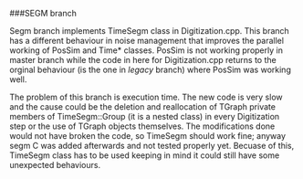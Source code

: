 
###SEGM branch

Segm branch implements TimeSegm class in Digitization.cpp.
This branch has a different behaviour in noise management that improves the parallel working of PosSim and Time* classes.
PosSim is not working properly in master branch while the code in here for Digitization.cpp returns to the orginal behaviour (is the one in _legacy_ branch) where PosSim was working well.

The problem of this branch is execution time.
The new code is very slow and the cause could be the deletion and reallocation of TGraph private members of TimeSegm::Group (it is a nested class) in every Digitization step or the use of TGraph objects themselves.
The modifications done would not have broken the code, so TimeSegm should work fine; anyway segm C was added afterwards and not tested properly yet.
Becuase of this, TimeSegm class has to be used keeping in mind it could still have some unexpected behaviours.
